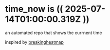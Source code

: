 # time_now is (( 2025-07-14T01:00:00.319Z ))

an automated repo that shows the currnent time

inspired by [breakingheatmap](https://github.com/breakingheatmap/breakingheatmap)